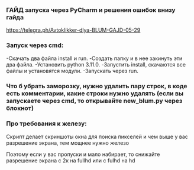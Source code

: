 ### ГАЙД запуска через PyCharm и решения ошибок внизу гайда
https://telegra.ph/Avtoklikker-dlya-BLUM-GAJD-05-29


### Запуск через cmd:
-Скачать два файла install и run. 
-Создать папку и в нее закинуть эти два файла. 
-Установить python 3.11.0. 
-Запустить install, скачаются все файлы и установятся модули. 
-Запускать через run. 


### Что б убрать заморозку, нужно удалить пару строк, в коде есть комментарии, какие строки нужно удалять (если вы запускаете через cmd, то открывайте new_blum.py через блокнот)

### Про требования к железу:
Скрипт делает скриншоты окна для поиска пикселей и чем выше у вас разрешение экрана, тем мощнее нужно железо

Поэтому если у вас пропуски и мало набирает, то снижайте разрешение экрана с 2к на fullhd или с fulhd на hd
